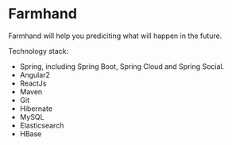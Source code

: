 # Farmhand
Farmhand will help you prediciting what will happen in the future.

Technology stack:

- Spring, including Spring Boot, Spring Cloud and Spring Social.
- Angular2
- ReactJs
- Maven
- Git
- Hibernate
- MySQL
- Elasticsearch
- HBase

